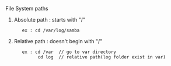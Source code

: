 File System paths
1. Absolute path : starts with "/"
  
          ex : cd /var/log/samba

2. Relative path : doesn't begin with "/"
          
          ex : cd /var  // go to var directory
                cd log  // relative path(log folder exist in var)
